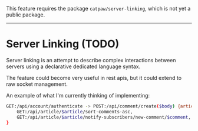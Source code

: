 This feature requires the package `catpaw/server-linking`, which is not yet a public package.
<hr/>

# Server Linking (TODO)

Server linking is an attempt to describe complex interactions between servers using a declarative dedicated language syntax.

The feature could become very useful in rest apis, but it could extend to raw socket management.

An example of what I'm currently thinking of implementing:

```bash
GET:/api/account/authenticate -> POST:/api/comment/create($body) {articleID:$article,commentID:$comment} -> {
    GET:/api/article/$article/sort-comments-asc,
    GET:/api/article/$article/notify-subscribers/new-comment/$comment,
}

```